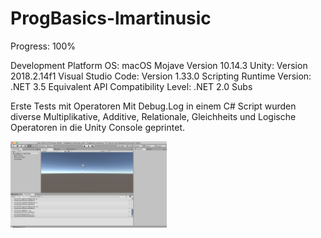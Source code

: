 
# ProgBasics-lmartinusic


Progress: 100%

Development Platform
<list>OS: macOS Mojave Version 10.14.3</list>
<list>Unity: Version 2018.2.14f1</list>
<list>Visual Studio Code: Version 1.33.0 </list>
<list>Scripting Runtime Version: .NET 3.5 Equivalent</list>
<list>API Compatibility Level: .NET 2.0 Subs</list>

Erste Tests mit Operatoren
Mit Debug.Log in einem C# Script wurden diverse Multiplikative, Additive, Relationale, Gleichheits und Logische Operatoren in die Unity Console geprintet.

<div>
<img src="./Screenshots/screen.png" width="250">
</div>
